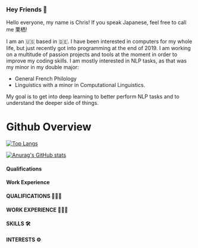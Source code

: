### Hey Friends 👋

Hello everyone, my name is Chris! If you speak Japanese, feel free to call me 栗栖!

I am an 🇺🇸  based in 🇩🇪. I have been interested in computers for my whole life, but just recently got into programming at the end of 2019. I am working on a multitude of passion projects and tools at the moment in order to improve my coding skills. I am mostly interested in NLP tasks, as that was my minor in my double major: 
* General French Philology
* Linguistics with a minor in Computational Linguistics. 

My goal is to get into deep learning to better perform NLP tasks and to understand the deeper side of things. 


# Github Overview

[![Top Langs](https://github-readme-stats.vercel.app/api/top-langs/?username=christopherchandler)](https://github.com/anuraghazra/github-readme-stats)

[![Anurag's GitHub stats](https://github-readme-stats.vercel.app/api?username=christopherchandler)](https://github.com/anuraghazra/github-readme-stats)


#### Qualifications 


#### Work Experience 



#### QUALIFICATIONS 👨🏻‍🎓
 

#### WORK EXPERIENCE 👨🏻‍💻
 

#### SKILLS 🛠
 


#### INTERESTS ⚙️
